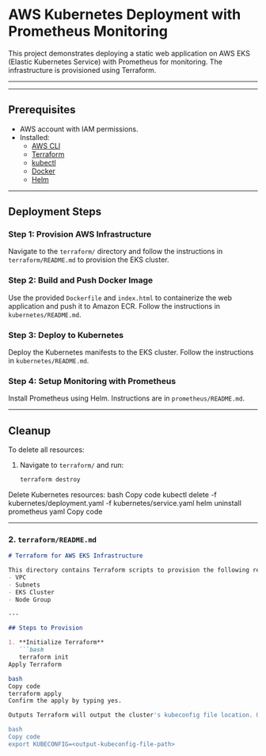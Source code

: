 # AWS Kubernetes Deployment with Prometheus Monitoring

This project demonstrates deploying a static web application on AWS EKS (Elastic Kubernetes Service) with Prometheus for monitoring. The infrastructure is provisioned using Terraform.

---


---

## Prerequisites

- AWS account with IAM permissions.
- Installed:
  - [AWS CLI](https://docs.aws.amazon.com/cli/latest/userguide/install-cliv2.html)
  - [Terraform](https://www.terraform.io/downloads)
  - [kubectl](https://kubernetes.io/docs/tasks/tools/)
  - [Docker](https://docs.docker.com/get-docker/)
  - [Helm](https://helm.sh/docs/intro/install/)

---

## Deployment Steps

### Step 1: Provision AWS Infrastructure

Navigate to the `terraform/` directory and follow the instructions in `terraform/README.md` to provision the EKS cluster.

### Step 2: Build and Push Docker Image

Use the provided `Dockerfile` and `index.html` to containerize the web application and push it to Amazon ECR. Follow the instructions in `kubernetes/README.md`.

### Step 3: Deploy to Kubernetes

Deploy the Kubernetes manifests to the EKS cluster. Follow the instructions in `kubernetes/README.md`.

### Step 4: Setup Monitoring with Prometheus

Install Prometheus using Helm. Instructions are in `prometheus/README.md`.

---

## Cleanup

To delete all resources:
1. Navigate to `terraform/` and run:
   ```bash
   terraform destroy
Delete Kubernetes resources:
bash
Copy code
kubectl delete -f kubernetes/deployment.yaml -f kubernetes/service.yaml
helm uninstall prometheus
yaml
Copy code

---

### **2. `terraform/README.md`**

```markdown
# Terraform for AWS EKS Infrastructure

This directory contains Terraform scripts to provision the following resources:
- VPC
- Subnets
- EKS Cluster
- Node Group

---

## Steps to Provision

1. **Initialize Terraform**
   ```bash
   terraform init
Apply Terraform

bash
Copy code
terraform apply
Confirm the apply by typing yes.

Outputs Terraform will output the cluster's kubeconfig file location. Use it to authenticate with the EKS cluster:

bash
Copy code
export KUBECONFIG=<output-kubeconfig-file-path>
